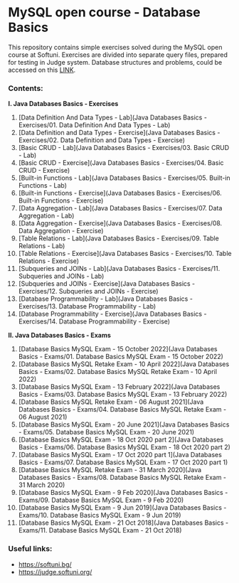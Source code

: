 # MySQL open course - Database Basics

This repository contains simple exercises solved during the MySQL open course at Softuni. Exercises are divided into separate query files, prepared for testing in Judge system. Database structures and problems, could be accessed on this [LINK]([https://www.google.com](https://judge.softuni.org/Contests/#!/List/ByCategory/66/Java-Databases-Basics-Exercises)).

### Contents:
**I. Java Databases Basics - Exercises**
  1. [Data Definition And Data Types - Lab](Java Databases Basics - Exercises/01. Data Definition And Data Types - Lab)
  2. [Data Definition and Data Types - Exercise](Java Databases Basics - Exercises/02. Data Definition and Data Types - Exercise)
  3. [Basic CRUD - Lab](Java Databases Basics - Exercises/03. Basic CRUD - Lab)
  4. [Basic CRUD - Exercise](Java Databases Basics - Exercises/04. Basic CRUD - Exercise)
  5. [Built-in Functions - Lab](Java Databases Basics - Exercises/05. Built-in Functions - Lab)
  6. [Built-in Functions - Exercise](Java Databases Basics - Exercises/06. Built-in Functions - Exercise)
  7. [Data Aggregation - Lab](Java Databases Basics - Exercises/07. Data Aggregation - Lab)
  8. [Data Aggregation - Exercise](Java Databases Basics - Exercises/08. Data Aggregation - Exercise)
  9. [Table Relations - Lab](Java Databases Basics - Exercises/09. Table Relations - Lab)
  10. [Table Relations - Exercise](Java Databases Basics - Exercises/10. Table Relations - Exercise)
  11. [Subqueries and JOINs - Lab](Java Databases Basics - Exercises/11. Subqueries and JOINs - Lab)
  12. [Subqueries and JOINs - Exercise](Java Databases Basics - Exercises/12. Subqueries and JOINs - Exercise)
  13. [Database Programmability - Lab](Java Databases Basics - Exercises/13. Database Programmability - Lab)
  14. [Database Programmability - Exercise](Java Databases Basics - Exercises/14. Database Programmability - Exercise)

**II. Java Databases Basics - Exams**
  1. [Database Basics MySQL Exam - 15 October 2022](Java Databases Basics - Exams/01. Database Basics MySQL Exam - 15 October 2022)
  2. [Database Basics MySQL Retake Exam - 10 April 2022](Java Databases Basics - Exams/02. Database Basics MySQL Retake Exam - 10 April 2022)
  3. [Database Basics MySQL Exam - 13 February 2022](Java Databases Basics - Exams/03. Database Basics MySQL Exam - 13 February 2022)
  4. [Database Basics MySQL Retake Exam - 06 August 2021](Java Databases Basics - Exams/04. Database Basics MySQL Retake Exam - 06 August 2021)
  5. [Database Basics MySQL Exam - 20 June 2021](Java Databases Basics - Exams/05. Database Basics MySQL Exam - 20 June 2021)
  6. [Database Basics MySQL Exam - 18 Oct 2020 part 2](Java Databases Basics - Exams/06. Database Basics MySQL Exam - 18 Oct 2020 part 2)
  7. [Database Basics MySQL Exam - 17 Oct 2020 part 1](Java Databases Basics - Exams/07. Database Basics MySQL Exam - 17 Oct 2020 part 1)
  8. [Database Basics MySQL Retake Exam - 31 March 2020](Java Databases Basics - Exams/08. Database Basics MySQL Retake Exam - 31 March 2020)
  9. [Database Basics MySQL Exam - 9 Feb 2020](Java Databases Basics - Exams/09. Database Basics MySQL Exam - 9 Feb 2020)
  10. [Database Basics MySQL Exam - 9 Jun 2019](Java Databases Basics - Exams/10. Database Basics MySQL Exam - 9 Jun 2019)
  11. [Database Basics MySQL Exam - 21 Oct 2018](Java Databases Basics - Exams/11. Database Basics MySQL Exam - 21 Oct 2018)

### Useful links: 
  - https://softuni.bg/
  - https://judge.softuni.org/
